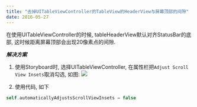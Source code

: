 ```yaml
---
title: "去掉UITableViewController的TableView的HeaderView与屏幕顶部的间隙"
date: 2016-05-27
---
```


在使用UITableViewController的时候, tableHeaderView默认对齐StatusBar的底部, 这时候距离屏幕顶部会出现20像素点的间隙.

***解决方案***
1. 使用Storyboard时, 选择UITableViewController, 在属性栏把`Adjust Scroll View Insets`取消勾选, 如图:
![](http://upload-images.jianshu.io/upload_images/2049411-7e09d751b713e8a5.png?imageMogr2/auto-orient/strip%7CimageView2/2/w/1240)

2. 使用代码, 如下
```swift
self.automaticallyAdjustsScrollViewInsets = false
```
